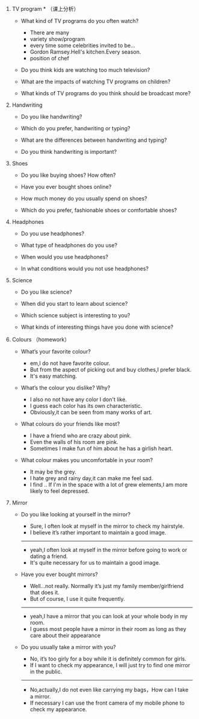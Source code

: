 1. TV program * （课上分析）
    - What kind of TV programs do you often watch?
        - There are many 
        - variety show/program 
        - every time some celebrities invited to be...
        - Gordon Ramsey.Hell's kitchen.Every season.
        - position of chef
        
    - Do you think kids are watching too much television?
    
    - What are the impacts of watching TV programs on children?
    
    - What kinds of TV programs do you think should be broadcast more?
2. Handwriting
    - Do you like handwriting?
    
    - Which do you prefer, handwriting or typing?
    
    - What are the differences between handwriting and typing?
    
    - Do you think handwriting is important?

3. Shoes
    - Do you like buying shoes? How often?
    
    - Have you ever bought shoes online?
    
    - How much money do you usually spend on shoes?
    
    - Which do you prefer, fashionable shoes or comfortable shoes?

4. Headphones

    - Do you use headphones?
    
    - What type of headphones do you use?
    
    - When would you use headphones?
    
    - In what conditions would you not use headphones?

5. Science

    - Do you like science?
    
    - When did you start to learn about science?
    
    - Which science subject is interesting to you?
    
    - What kinds of interesting things have you done with science?
    
    
7. Colours （homework）

    - What’s your favorite colour?
        - em,I do not have favorite colour.
        - But from the aspect of picking out and buy clothes,I prefer black.
        - It's easy matching.
    
    - What’s the colour you dislike? Why?
        - I also no not have any color I don't like.
        - I guess each color has its own characteristic.
        - Obviously,it can be seen from many works of art.
    
    - What colours do your friends like most?
        - I have a friend who are crazy about pink.
        - Even the walls of his room are pink.
        - Sometimes I make fun of him about he has a girlish heart.
    
    - What colour makes you uncomfortable in your room?
        - It may be the grey.
        - I hate grey and rainy day,it can make me feel sad.
        - I find .. If I'm in the space with a lot of grew elements,I am more likely to feel depressed.
        
10. Mirror
    - Do you like looking at yourself in the mirror?
        - Sure, I often look at myself in the mirror to check my hairstyle. 
        - I believe it’s rather important to maintain a good image.
        ----
        - yeah,I often look at myself in the mirror before going to work or dating a friend.
        - It's quite necessary for us to maintain a good image.
    
    - Have you ever bought mirrors?
        - Well…not really. Normally it’s just my family member/girlfriend that does it. 
        - But of course, I use it quite frequently.
        ----
        - yeah,I have a mirror that you can look at your whole body in my room.
        - I guess most people have a mirror in their room as long as they care about their appearance
        
    - Do you usually take a mirror with you?
        - No, it’s too girly for a boy while it is definitely common for girls. 
        - If I want to check my appearance, I will just try to find one mirror in the public.
        ----
        - No,actually,I do not even like carrying my bags，How can I take a mirror.
        - If necessary I can use the front camera of my mobile phone to check my appearance.
        